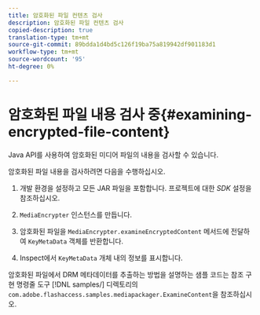 ```yaml
---
title: 암호화된 파일 컨텐츠 검사
description: 암호화된 파일 컨텐츠 검사
copied-description: true
translation-type: tm+mt
source-git-commit: 89bdda1d4bd5c126f19ba75a819942df901183d1
workflow-type: tm+mt
source-wordcount: '95'
ht-degree: 0%

---
```



# 암호화된 파일 내용 검사 중{#examining-encrypted-file-content}

Java API를 사용하여 암호화된 미디어 파일의 내용을 검사할 수 있습니다.

암호화된 파일 내용을 검사하려면 다음을 수행하십시오.

1. 개발 환경을 설정하고 모든 JAR 파일을 포함합니다. 프로젝트에 대한 *SDK* 설정을 참조하십시오.
1. `MediaEncrypter` 인스턴스를 만듭니다.
1. 암호화된 파일을 `MediaEncrypter.examineEncryptedContent` 메서드에 전달하여 `KeyMetaData` 객체를 반환합니다.

1. Inspect에서 `KeyMetaData` 개체 내의 정보를 표시합니다.

암호화된 파일에서 DRM 메타데이터를 추출하는 방법을 설명하는 샘플 코드는 참조 구현 명령줄 도구 [!DNL samples/] 디렉토리의 `com.adobe.flashaccess.samples.mediapackager.ExamineContent`을 참조하십시오.
